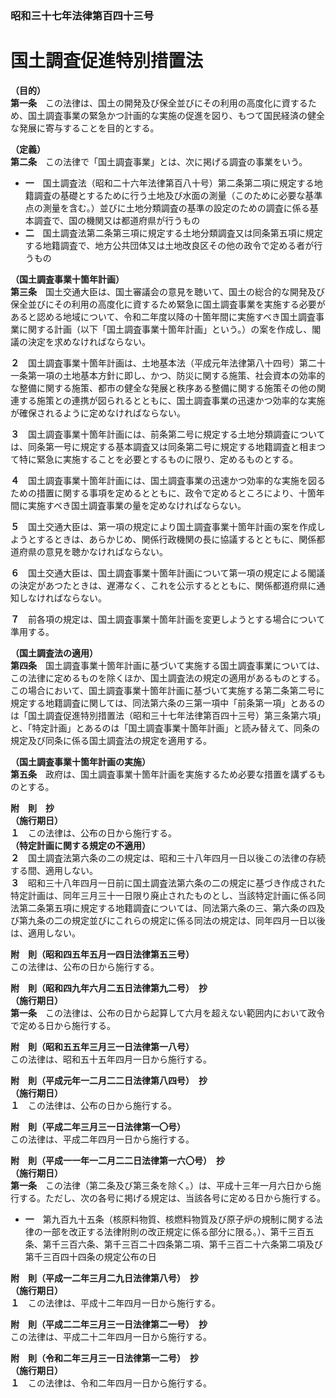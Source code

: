 ### 昭和三十七年法律第百四十三号  
# 国土調査促進特別措置法  
  
**（目的）**  
**第一条**　この法律は、国土の開発及び保全並びにその利用の高度化に資するため、国土調査事業の緊急かつ計画的な実施の促進を図り、もつて国民経済の健全な発展に寄与することを目的とする。  
  
**（定義）**  
**第二条**　この法律で「国土調査事業」とは、次に掲げる調査の事業をいう。  
* **一**　国土調査法（昭和二十六年法律第百八十号）第二条第二項に規定する地籍調査の基礎とするために行う土地及び水面の測量（このために必要な基準点の測量を含む。）並びに土地分類調査の基準の設定のための調査に係る基本調査で、国の機関又は都道府県が行うもの  
* **二**　国土調査法第二条第三項に規定する土地分類調査又は同条第五項に規定する地籍調査で、地方公共団体又は土地改良区その他の政令で定める者が行うもの  
  
**（国土調査事業十箇年計画）**  
**第三条**　国土交通大臣は、国土審議会の意見を聴いて、国土の総合的な開発及び保全並びにその利用の高度化に資するため緊急に国土調査事業を実施する必要があると認める地域について、令和二年度以降の十箇年間に実施すべき国土調査事業に関する計画（以下「国土調査事業十箇年計画」という。）の案を作成し、閣議の決定を求めなければならない。  
  
**２**　国土調査事業十箇年計画は、土地基本法（平成元年法律第八十四号）第二十一条第一項の土地基本方針に即し、かつ、防災に関する施策、社会資本の効率的な整備に関する施策、都市の健全な発展と秩序ある整備に関する施策その他の関連する施策との連携が図られるとともに、国土調査事業の迅速かつ効率的な実施が確保されるように定めなければならない。  
  
**３**　国土調査事業十箇年計画には、前条第二号に規定する土地分類調査については、同条第一号に規定する基本調査又は同条第二号に規定する地籍調査と相まつて特に緊急に実施することを必要とするものに限り、定めるものとする。  
  
**４**　国土調査事業十箇年計画には、国土調査事業の迅速かつ効率的な実施を図るための措置に関する事項を定めるとともに、政令で定めるところにより、十箇年間に実施すべき国土調査事業の量を定めなければならない。  
  
**５**　国土交通大臣は、第一項の規定により国土調査事業十箇年計画の案を作成しようとするときは、あらかじめ、関係行政機関の長に協議するとともに、関係都道府県の意見を聴かなければならない。  
  
**６**　国土交通大臣は、国土調査事業十箇年計画について第一項の規定による閣議の決定があつたときは、遅滞なく、これを公示するとともに、関係都道府県に通知しなければならない。  
  
**７**　前各項の規定は、国土調査事業十箇年計画を変更しようとする場合について準用する。  
  
**（国土調査法の適用）**  
**第四条**　国土調査事業十箇年計画に基づいて実施する国土調査事業については、この法律に定めるものを除くほか、国土調査法の規定の適用があるものとする。この場合において、国土調査事業十箇年計画に基づいて実施する第二条第二号に規定する地籍調査に関しては、同法第六条の三第一項中「前条第一項」とあるのは「国土調査促進特別措置法（昭和三十七年法律第百四十三号）第三条第六項」と、「特定計画」とあるのは「国土調査事業十箇年計画」と読み替えて、同条の規定及び同条に係る国土調査法の規定を適用する。  
  
**（国土調査事業十箇年計画の実施）**  
**第五条**　政府は、国土調査事業十箇年計画を実施するため必要な措置を講ずるものとする。  
  
**附　則　抄**  
**（施行期日）**  
**１**　この法律は、公布の日から施行する。  
**（特定計画に関する規定の不適用）**  
**２**　国土調査法第六条の二の規定は、昭和三十八年四月一日以後この法律の存続する間、適用しない。  
**３**　昭和三十八年四月一日前に国土調査法第六条の二の規定に基づき作成された特定計画は、同年三月三十一日限り廃止されたものとし、当該特定計画に係る同法第二条第五項に規定する地籍調査については、同法第六条の三、第六条の四及び第九条の二の規定並びにこれらの規定に係る同法の規定は、同年四月一日以後は、適用しない。  
  
**附　則（昭和四五年五月一四日法律第五三号）**  
この法律は、公布の日から施行する。  
  
**附　則（昭和四九年六月二五日法律第九二号）　抄**  
**（施行期日）**  
**第一条**　この法律は、公布の日から起算して六月を超えない範囲内において政令で定める日から施行する。  
  
**附　則（昭和五五年三月三一日法律第一八号）**  
この法律は、昭和五十五年四月一日から施行する。  
  
**附　則（平成元年一二月二二日法律第八四号）　抄**  
**（施行期日）**  
**１**　この法律は、公布の日から施行する。  
  
**附　則（平成二年三月三一日法律第一〇号）**  
この法律は、平成二年四月一日から施行する。  
  
**附　則（平成一一年一二月二二日法律第一六〇号）　抄**  
**（施行期日）**  
**第一条**　この法律（第二条及び第三条を除く。）は、平成十三年一月六日から施行する。ただし、次の各号に掲げる規定は、当該各号に定める日から施行する。  
* **一**　第九百九十五条（核原料物質、核燃料物質及び原子炉の規制に関する法律の一部を改正する法律附則の改正規定に係る部分に限る。）、第千三百五条、第千三百六条、第千三百二十四条第二項、第千三百二十六条第二項及び第千三百四十四条の規定公布の日  
  
**附　則（平成一二年三月二九日法律第八号）　抄**  
**（施行期日）**  
**１**　この法律は、平成十二年四月一日から施行する。  
  
**附　則（平成二二年三月三一日法律第二一号）　抄**  
この法律は、平成二十二年四月一日から施行する。  
  
**附　則（令和二年三月三一日法律第一二号）　抄**  
**（施行期日）**  
**１**　この法律は、令和二年四月一日から施行する。  
  
